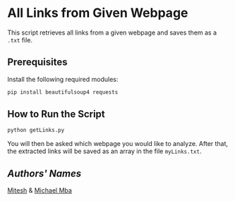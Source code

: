 # All Links from Given Webpage

This script retrieves all links from a given webpage and saves them as a ``.txt`` file.

## Prerequisites

Install the following required modules:

```bash
pip install beautifulsoup4 requests
```

## How to Run the Script

```bash
python getLinks.py
```

You will then be asked which webpage you would like to analyze.
After that, the extracted links will be saved as an array in the file ``myLinks.txt``.

## *Authors' Names*

[Mitesh](https://github.com/Mitesh2499) & [Michael Mba](https://github.com/mikeysan)
